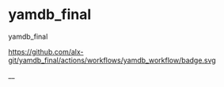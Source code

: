 # yamdb_final
yamdb_final


https://github.com/alx-git/yamdb_final/actions/workflows/yamdb_workflow/badge.svg

__